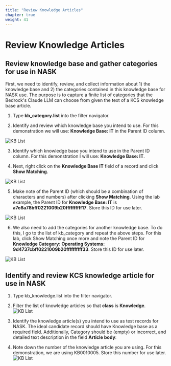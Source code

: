 ```yaml
---
title: "Review Knowledge Articles"
chapter: true
weight: 41
---
```


# Review Knowledge Articles

## Review knowledge base and gather categories for use in NASK 
First, we need to identify, review, and collect information about 1) the knowledge base and 2) the categories contained in this knowledge base for NASK use. The purpose is to capture a finite list of categories that the Bedrock's Claude LLM can choose from given the text of a KCS knowledge base article. 

1. Type <b>kb_category.list</b> into the filter navigator.  

2. Identify and review which knowledge base you intend to use. For this demonstration we will use: <b>Knowledge Base: IT</b> in the Parent ID column. 

![KB List](/images/servicenow/knowledge_article/kb_category_it.png)


3. Identify which knowledge base you intend to use in the Parent ID column. For this demonstration I will use: <b>Knowledge Base: IT</b>. 
 
4. Next, right click on the <b>Knowledge Base IT</b> field of a record and click <b>Show Matching</b>. 

![KB List](/images/servicenow/knowledge_article/kb_category_matching.png)

5. Make note of the Parent ID (which should be a combination of characters and numbers) after clicking <b>Show Matching</b>. Using the lab example, the Parent ID for <b>Knowledge Base: IT</b> is <b>a7e8a78bff0221009b20ffffffffff17</b>. Store this ID for use later. 

![KB List](/images/servicenow/knowledge_article/kb_category_parent_id_it.png)

6. We also need to add the categories for another knowledge base. To do this, I go to the list of kb_category and repeat the above steps. For this lab, click Show Matching once more and note the Parent ID for <b>Knowledge Category: Operating Systems: 9d4737cbff0221009b20ffffffffff33</b>. Store this ID for use later. 

![KB List](/images/servicenow/knowledge_article/kb_category_parent_id_os.png)


## Identify and review KCS knowledge article for use in NASK

1. Type kb_knowledge.list into the filter navigator.  

2. Filter the list of knowledge articles so that <b>class</b> is <b>Knowledge</b>. 
![KB List](/images/servicenow/knowledge_article/kb_search_articles_for_testing.png)

3. Identify the knowledge article(s) you intend to use as test records for NASK.  The ideal candidate record should have Knowledge base as a required field. Additionally, Category should be (empty) or incorrect, and detailed text description in the field <b>Article body</b>:

4. Note down the number of the knowledge article you are using. For this demonstration, we are using KB0010005. Store this number for use later. 
![KB List](/images/servicenow/knowledge_article/kb_article_for_testing.png)